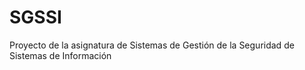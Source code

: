 # SGSSI
Proyecto de la asignatura de Sistemas de Gestión de la Seguridad de Sistemas de Información
